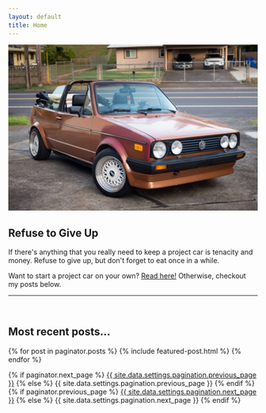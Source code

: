```yaml
---
layout: default
title: Home
---
```


<img src="/assets/img/driveway1.jpg" alt="1985 Golf Mk1 Convertible">
<br>

<h2> Refuse to Give Up </h2>
<p>
If there's anything that you really need to keep a project car is tenacity and money. Refuse to give up, but don't forget to eat once in a while.

Want to start a project car on your own?  <a href="/_posts/2022-01-03-firstprojectcar.markdown">Read here!</a> Otherwise, checkout my posts below.
</p>
<hr>
<br>
<h2> Most recent posts...</h2>

{% for post in paginator.posts %}
  {% include featured-post.html %}
{% endfor %}

<!-- Pagination links -->
<div class="pagination">
  {% if paginator.next_page %}
    <a class="pagination-button pagination-active next" href="{{ site.github.url }}{{ paginator.next_page_path }}">{{ site.data.settings.pagination.previous_page }}</a>
  {% else %}
    <span class="pagination-button">{{ site.data.settings.pagination.previous_page }}</span>
  {% endif %}
  {% if paginator.previous_page %}
    <a class="pagination-button pagination-active" href="{{ site.baseurl }}{{ paginator.previous_page_path }}">{{ site.data.settings.pagination.next_page }}</a>
  {% else %}
    <span class="pagination-button">{{ site.data.settings.pagination.next_page }}</span>
  {% endif %}
</div>
